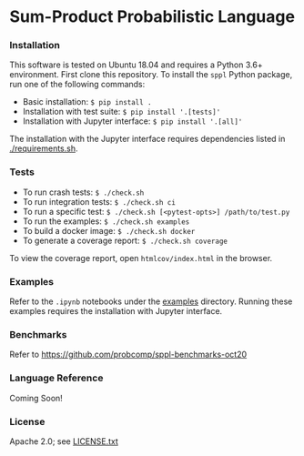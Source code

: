 Sum-Product Probabilistic Language
==================================

### Installation

This software is tested on Ubuntu 18.04 and requires a Python 3.6+
environment. First clone this repository. To install the `sppl` Python
package, run one of the following commands:
- Basic installation: `$ pip install .`
- Installation with test suite: `$ pip install '.[tests]'`
- Installation with Jupyter interface: `$ pip install '.[all]'`

The installation with the Jupyter interface requires dependencies listed in
[./requirements.sh](./requirements.sh).

### Tests

- To run crash tests:             `$ ./check.sh`
- To run integration tests:       `$ ./check.sh ci`
- To run a specific test:         `$ ./check.sh [<pytest-opts>] /path/to/test.py`
- To run the examples:            `$ ./check.sh examples`
- To build a docker image:        `$ ./check.sh docker`
- To generate a coverage report:  `$ ./check.sh coverage`

To view the coverage report, open `htmlcov/index.html` in the browser.

### Examples

Refer to the `.ipynb` notebooks under the [examples](./examples/) directory.
Running these examples requires the installation with Jupyter interface.

### Benchmarks

Refer to https://github.com/probcomp/sppl-benchmarks-oct20

### Language Reference

Coming Soon!

### License

Apache 2.0; see [LICENSE.txt](./LICENSE.txt)
